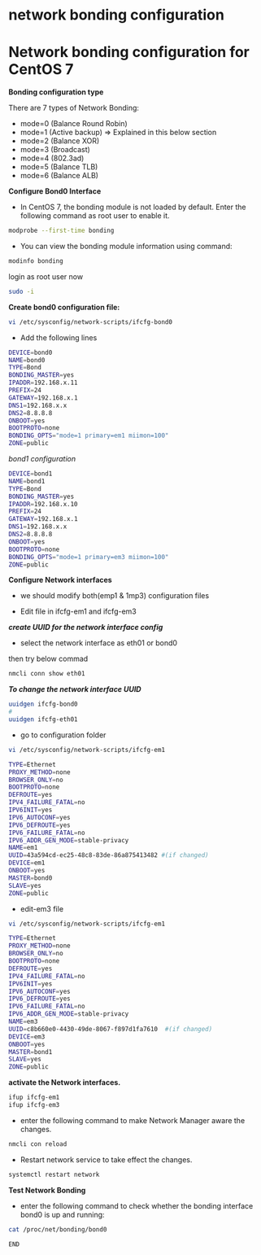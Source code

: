 # network bonding configuration

# Network bonding configuration for CentOS 7


**Bonding configuration type**

There are 7 types of Network Bonding:

* mode=0 (Balance Round Robin)
* mode=1 (Active backup) ⇒ Explained in this below section
* mode=2 (Balance XOR)
* mode=3 (Broadcast)
* mode=4 (802.3ad)
* mode=5 (Balance TLB)
* mode=6 (Balance ALB)

**Configure Bond0 Interface**

* In CentOS 7, the bonding module is not loaded by default. Enter the following command as root user to enable it.

```bash
modprobe --first-time bonding
```

* You can view the bonding module information using command:

```bash
modinfo bonding
```

login as root user now

```bash
sudo -i
```

**Create bond0 configuration file:**

```bash
vi /etc/sysconfig/network-scripts/ifcfg-bond0
```

- Add the following lines

```bash
DEVICE=bond0
NAME=bond0
TYPE=Bond
BONDING_MASTER=yes
IPADDR=192.168.x.11
PREFIX=24
GATEWAY=192.168.x.1
DNS1=192.168.x.x
DNS2=8.8.8.8
ONBOOT=yes
BOOTPROTO=none
BONDING_OPTS="mode=1 primary=em1 miimon=100"
ZONE=public
```
*bond1 configuration*

```bash
DEVICE=bond1
NAME=bond1
TYPE=Bond
BONDING_MASTER=yes
IPADDR=192.168.x.10
PREFIX=24
GATEWAY=192.168.x.1
DNS1=192.168.x.x
DNS2=8.8.8.8
ONBOOT=yes
BOOTPROTO=none
BONDING_OPTS="mode=1 primary=em3 miimon=100"
ZONE=public
```

**Configure Network interfaces**

- we should modify both(emp1 & 1mp3) configuration files

- Edit file in ifcfg-em1 and ifcfg-em3


**_create UUID for the network interface config_**

- select the network interface as eth01 or bond0

then try below commad

```bash
nmcli conn show eth01
```

**_To change the network interface UUID_**

```bash
uuidgen ifcfg-bond0 
#
uuidgen ifcfg-eth01
```
- go to configuration folder

```bash
vi /etc/sysconfig/network-scripts/ifcfg-em1
```

```bash
TYPE=Ethernet
PROXY_METHOD=none
BROWSER_ONLY=no
BOOTPROTO=none
DEFROUTE=yes
IPV4_FAILURE_FATAL=no
IPV6INIT=yes
IPV6_AUTOCONF=yes
IPV6_DEFROUTE=yes
IPV6_FAILURE_FATAL=no
IPV6_ADDR_GEN_MODE=stable-privacy
NAME=em1
UUID=43a594cd-ec25-48c8-83de-86a875413482 #(if changed)
DEVICE=em1
ONBOOT=yes
MASTER=bond0
SLAVE=yes
ZONE=public
```
* edit-em3 file

```bash
vi /etc/sysconfig/network-scripts/ifcfg-em1
```

```bash
TYPE=Ethernet
PROXY_METHOD=none
BROWSER_ONLY=no
BOOTPROTO=none
DEFROUTE=yes
IPV4_FAILURE_FATAL=no
IPV6INIT=yes
IPV6_AUTOCONF=yes
IPV6_DEFROUTE=yes
IPV6_FAILURE_FATAL=no
IPV6_ADDR_GEN_MODE=stable-privacy
NAME=em3
UUID=c8b660e0-4430-49de-8067-f897d1fa7610  #(if changed)
DEVICE=em3
ONBOOT=yes
MASTER=bond1
SLAVE=yes
ZONE=public
```



**activate the Network interfaces.**

```bash
ifup ifcfg-em1
ifup ifcfg-em3
```

* enter the following command to make Network Manager aware the changes.


```bash
nmcli con reload
```

* Restart network service to take effect the changes.

```bash
systemctl restart network
```

**Test Network Bonding**

- enter the following command to check whether the bonding interface bond0 is up and running:


```bash
cat /proc/net/bonding/bond0
```

`END`

